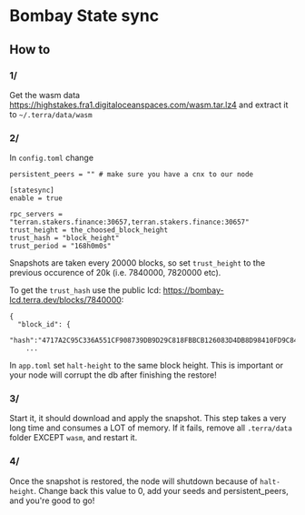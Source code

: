 # Bombay State sync

## How to

### 1/
Get the wasm data https://highstakes.fra1.digitaloceanspaces.com/wasm.tar.lz4 and extract it to `~/.terra/data/wasm`

### 2/

In `config.toml` change

```
persistent_peers = "" # make sure you have a cnx to our node

[statesync]
enable = true

rpc_servers = "terran.stakers.finance:30657,terran.stakers.finance:30657"
trust_height = the_choosed_block_height
trust_hash = "block_height"
trust_period = "168h0m0s"
```

Snapshots are taken every 20000 blocks, so set `trust_height` to the previous occurence of 20k (i.e. 7840000, 7820000 etc).

To get the `trust_hash` use the public lcd: https://bombay-lcd.terra.dev/blocks/7840000:

```
{
  "block_id": { 
    "hash":"4717A2C95C336A551CF908739DB9D29C818FBBCB126083D4DB8D98410FD9C843"
    ...
```

In `app.toml` set `halt-height` to the same block height. This is important or your node will corrupt the db after finishing the restore!

### 3/
Start it, it should download and apply the snapshot. This step takes a very long time and consumes a LOT of memory. 
If it fails, remove all `.terra/data` folder EXCEPT `wasm`, and restart it.

### 4/
Once the snapshot is restored, the node will shutdown because of `halt-height`. Change back this value to 0, add your seeds and persistent_peers, and you're good to go!

